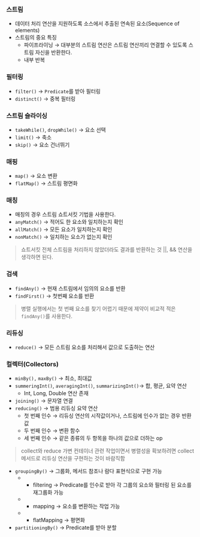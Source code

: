 ### 스트림

- 데이터 처리 연산을 지원하도록 소스에서 추출된 연속된 요소(Sequence of elements)
- 스트림의 중요 특징
    - 파이프라이닝 → 대부분의 스트림 연산은 스트림 연산끼리 연결할 수 있도록 스트림 자신을 반환한다.
    - 내부 반복

### 필터링

- `filter()` → `Predicate`를 받아 필터링
- `distinct()` → 중복 필터링

### 스트림 슬라이싱

- `takeWhile()`, `dropWhile()` → 요소 선택
- `limit()` → 축소
- `skip()` → 요소 건너뛰기

### 매핑

- `map()` → 요소 변환
- `flatMap()` → 스트림 평면화

### 매칭

- 매칭의 경우 스트림 쇼트서킷 기법을 사용한다.
- `anyMatch()` → 적어도 한 요소와 일치하는지 확인
- `allMatch()` → 모든 요소가 일치하는지 확인
- `nonMatch()` → 일치하는 요소가 없는지 확인

> 쇼트서킷
전체 스트림을 처리하지 않았더라도 결과를 반환하는 것 ||, && 연산을 생각하면 된다.
> 

### 검색

- `findAny()` → 현재 스트림에서 임의의 요소를 반환
- `findFirst()` → 첫번째 요소를 반환

> 병렬 실행에서는 첫 번째 요소를 찾기 어렵기 때문에 제약이 비교적 적은 `findAny()`를 사용한다.
> 

### 리듀싱

- `reduce()` → 모든 스트림 요소를 처리해서 값으로 도출하는 연산

### 컬렉터(Collectors)

- `minBy(),` `maxBy()` → 최소, 최대값
- `summeringInt()`, `averagingInt()`, `summarizingInt()`→ 합, 평균, 요약 연산
    - Int, Long, Double 연산 존재
- `joining()` → 문자열 연결
- `reducing()` → 범용 리듀싱 요약 연산
    - 첫 번째 인수 → 리듀싱 연산의 시작값이거나, 스트림에 인수가 없는 경우 반환값
    - 두 번째 인수 → 변환 함수
    - 세 번째 인수 → 같은 종류의 두 항목을 하나의 값으로 더하는 op

> collect와 reduce
가변 컨테이너 관련 작업이면서 병렬성을 확보하려면 collect 메서드로 리듀싱 연산을 구현하는 것이 바람직함
> 
- `groupingBy()` → 그룹화, 메서드 참조나 람다 표현식으로 구현 가능
    - + filtering → Predicate를 인수로 받아 각 그룹의 요소와 필터링 된 요소를 재그룹화 가능
    - + mapping → 요소를 변환하는 작업 가능
    - + flatMapping → 평면화
- `partitioningBy()` → Predicate를 받아 분할